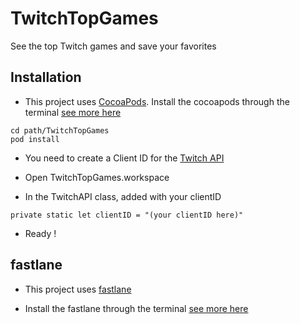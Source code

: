 # TwitchTopGames
See the top Twitch games and save your favorites

## Installation

- This project uses [CocoaPods](https://cocoapods.org). Install the cocoapods through the terminal [see more here](https://guides.cocoapods.org/using/getting-started.html)

```
cd path/TwitchTopGames
pod install
```

- You need to create a Client ID for the [Twitch API](https://dev.twitch.tv/docs/v5/guides/using-the-twitch-api#getting-a-client-id)

- Open TwitchTopGames.workspace

- In the TwitchAPI class, added with your clientID

```
private static let clientID = "(your clientID here)"
```

- Ready !

## fastlane

- This project uses [fastlane](https://fastlane.tools/)

- Install the fastlane through the terminal [see more here](https://docs.fastlane.tools/getting-started/ios/setup/)
